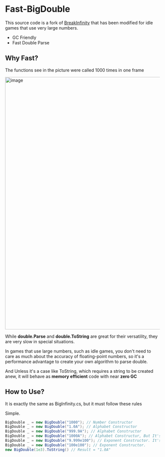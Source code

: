 # Fast-BigDouble
 
This source code is a fork of [BreakInfinity](https://github.com/Razenpok/BreakInfinity.cs) that has been modified for idle games that use very large numbers.

- GC Friendly
- Fast Double Parse 

## Why Fast?
The functions see in the picture were called 1000 times in one frame

<img width="820" alt="image" src="https://github.com/shlifedev/FastBigDouble/assets/49047211/3623a23a-961d-435a-a555-e6f618d227a3">
 

While **double.Parse** and **double.ToString** are great for their versatility, they are very slow in special situations.

In games that use large numbers, such as idle games, you don't need to care as much about the accuracy of floating-point numbers, so it's a performance advantage to create your own algorithm to parse double.

And Unless it's a case like ToString, which requires a string to be created anew, it will behave as **memory efficient** code with near **zero GC**

## How to Use?
It is exactly the same as BigInfinity.cs, but it must follow these rules

Simple.
```cs
BigDouble _ = new BigDouble("1000"); // Number Constructor
BigDouble _ = new BigDouble("1.0A"); // Alphabet Constructor
BigDouble _ = new BigDouble("999.9A"); // Alphabet Constructor
BigDouble _ = new BigDouble("1000A"); // Alphabet Constructur, But It's Throw Error. Alphabet Number Allow -999.9~999.9 for performance.
BigDouble _ = new BigDouble("9.999e100"); // Exponent Constructor. It's Very Fast!!!!
BigDouble _ = new BigDouble("100e100"); // Exponent Constructor.
new BigDouble(1e3).ToString() // Result = "1.0A"
```


